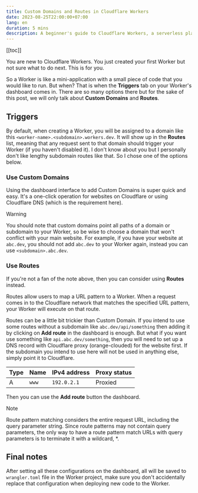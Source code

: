 ```yaml
---
title: Custom Domains and Routes in Cloudflare Workers
date: 2023-08-25T22:00:00+07:00
lang: en
duration: 5 mins
description: A beginner's guide to Cloudflare Workers, a serverless platform that runs your code on the edge. Learn how to use custom domains and routes to trigger your Workers.
---
```


[[toc]]

You are new to Cloudflare Workers. You just created your first Worker but not sure what to do next. This is for you.

So a Worker is like a mini-application with a small piece of code that you would like to run. But when? That is when the **Triggers** tab on your Worker's dashboard comes in. There are so many options there but for the sake of this post, we will only talk about **Custom Domains** and **Routes**.

## Triggers

By default, when creating a Worker, you will be assigned to a domain like this `<worker-name>.<subdomain>.workers.dev`. It will show up in the **Routes** list, meaning that any request sent to that domain should trigger your Worker (if you haven't disabled it). I don't know about you but I personally don't like lengthy subdomain routes like that. So I chose one of the options below.

### Use Custom Domains

Using the dashboard interface to add Custom Domains is super quick and easy. It's a one-click operation for websites on Cloudflare or using Cloudflare DNS (which is the requirement here).

> [!WARNING]
> You should note that custom domains point all paths of a domain or subdomain to your Worker, so be wise to choose a domain that won't conflict with your main website. For example, if you have your website at `abc.dev`, you should not add `abc.dev` to your Worker again, instead you can use `<subdomain>.abc.dev`.

### Use Routes

If you're not a fan of the note above, then you can consider using **Routes** instead.

Routes allow users to map a URL pattern to a Worker. When a request comes in to the Cloudflare network that matches the specified URL pattern, your Worker will execute on that route.

Routes can be a little bit trickier than Custom Domain. If you intend to use some routes without a subdomain like `abc.dev/api/something` then adding it by clicking on **Add route** in the dashboard is enough. But what if you want use something like `api.abc.dev/something`, then you will need to set up a DNS record with Cloudflare proxy (orange-clouded) for the website first. If the subdomain you intend to use here will not be used in anything else, simply point it to Cloudflare.

| Type | Name  | IPv4 address | Proxy status |
| ---- | ----- | ------------ | ------------ |
| A    | `www` | `192.0.2.1`  | Proxied      |

Then you can use the **Add route** button the dashboard.

> [!NOTE]
> Route pattern matching considers the entire request URL, including the query parameter string. Since route patterns may not contain query parameters, the only way to have a route pattern match URLs with query parameters is to terminate it with a wildcard, \*.

## Final notes

After setting all these configurations on the dashboard, all will be saved to `wrangler.toml` file in the Worker project, make sure you don't accidentally replace that configuration when deploying new code to the Worker.
